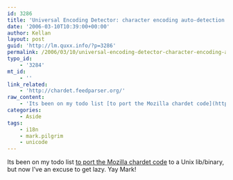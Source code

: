 ```yaml
---
id: 3286
title: 'Universal Encoding Detector: character encoding auto-detection in Python'
date: '2006-03-10T10:39:00+00:00'
author: Kellan
layout: post
guid: 'http://lm.quxx.info/?p=3286'
permalink: /2006/03/10/universal-encoding-detector-character-encoding-auto-detection-in-python/
typo_id:
    - '3284'
mt_id:
    - ''
link_related:
    - 'http://chardet.feedparser.org/'
raw_content:
    - 'Its been on my todo list [to port the Mozilla chardet code](http://del.icio.us/kellan/encoding) to a Unix lib/binary, but now I\''ve an excuse to get lazy.  Yay Mark!'
categories:
    - Aside
tags:
    - i18n
    - mark.pilgrim
    - unicode
---
```


Its been on my todo list [to port the Mozilla chardet code](http://del.icio.us/kellan/encoding) to a Unix lib/binary, but now I’ve an excuse to get lazy. Yay Mark!